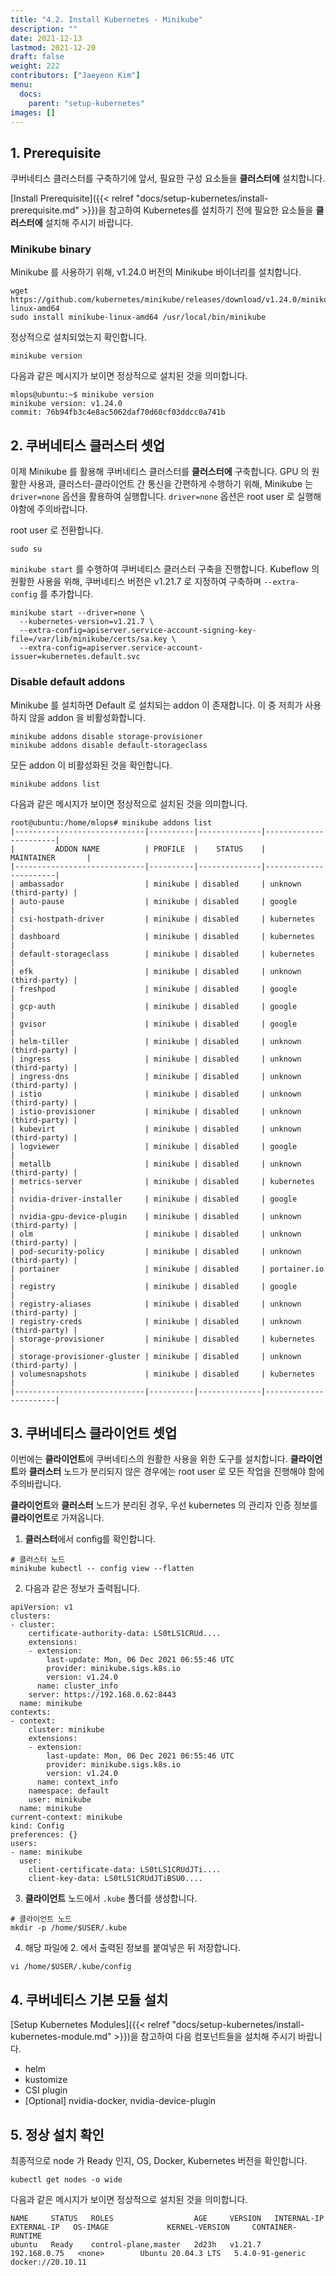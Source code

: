 ```yaml
---
title: "4.2. Install Kubernetes - Minikube"
description: ""
date: 2021-12-13
lastmod: 2021-12-20
draft: false
weight: 222
contributors: ["Jaeyeon Kim"]
menu:
  docs:
    parent: "setup-kubernetes"
images: []
---
```


## 1. Prerequisite

쿠버네티스 클러스터를 구축하기에 앞서, 필요한 구성 요소들을 **클러스터에** 설치합니다.

[Install Prerequisite]({{< relref "docs/setup-kubernetes/install-prerequisite.md" >}})을 참고하여 Kubernetes를 설치하기 전에 필요한 요소들을 **클러스터에** 설치해 주시기 바랍니다.

### Minikube binary

Minikube 를 사용하기 위해, v1.24.0 버전의 Minikube 바이너리를 설치합니다.

```text
wget https://github.com/kubernetes/minikube/releases/download/v1.24.0/minikube-linux-amd64
sudo install minikube-linux-amd64 /usr/local/bin/minikube
```

정상적으로 설치되었는지 확인합니다.

```text
minikube version
```

다음과 같은 메시지가 보이면 정상적으로 설치된 것을 의미합니다.

```text
mlops@ubuntu:~$ minikube version
minikube version: v1.24.0
commit: 76b94fb3c4e8ac5062daf70d60cf03ddcc0a741b
```

## 2. 쿠버네티스 클러스터 셋업

이제 Minikube 를 활용해 쿠버네티스 클러스터를 **클러스터에** 구축합니다.
GPU 의 원활한 사용과, 클러스터-클라이언트 간 통신을 간편하게 수행하기 위해, Minikube 는 `driver=none` 옵션을 활용하여 실행합니다. `driver=none` 옵션은 root user 로 실행해야함에 주의바랍니다.

root user 로 전환합니다.

```text
sudo su
```

`minikube start` 를 수행하여 쿠버네티스 클러스터 구축을 진행합니다. Kubeflow 의 원활한 사용을 위해, 쿠버네티스 버전은 v1.21.7 로 지정하여 구축하며 `--extra-config` 를 추가합니다.

```text
minikube start --driver=none \
  --kubernetes-version=v1.21.7 \
  --extra-config=apiserver.service-account-signing-key-file=/var/lib/minikube/certs/sa.key \
  --extra-config=apiserver.service-account-issuer=kubernetes.default.svc
```

### Disable default addons

Minikube 를 설치하면 Default 로 설치되는 addon 이 존재합니다. 이 중 저희가 사용하지 않을 addon 을 비활성화합니다.

```text
minikube addons disable storage-provisioner
minikube addons disable default-storageclass
```

모든 addon 이 비활성화된 것을 확인합니다.

```text
minikube addons list
```

다음과 같은 메시지가 보이면 정상적으로 설치된 것을 의미합니다.

```text
root@ubuntu:/home/mlops# minikube addons list
|-----------------------------|----------|--------------|-----------------------|
|         ADDON NAME          | PROFILE  |    STATUS    |      MAINTAINER       |
|-----------------------------|----------|--------------|-----------------------|
| ambassador                  | minikube | disabled     | unknown (third-party) |
| auto-pause                  | minikube | disabled     | google                |
| csi-hostpath-driver         | minikube | disabled     | kubernetes            |
| dashboard                   | minikube | disabled     | kubernetes            |
| default-storageclass        | minikube | disabled     | kubernetes            |
| efk                         | minikube | disabled     | unknown (third-party) |
| freshpod                    | minikube | disabled     | google                |
| gcp-auth                    | minikube | disabled     | google                |
| gvisor                      | minikube | disabled     | google                |
| helm-tiller                 | minikube | disabled     | unknown (third-party) |
| ingress                     | minikube | disabled     | unknown (third-party) |
| ingress-dns                 | minikube | disabled     | unknown (third-party) |
| istio                       | minikube | disabled     | unknown (third-party) |
| istio-provisioner           | minikube | disabled     | unknown (third-party) |
| kubevirt                    | minikube | disabled     | unknown (third-party) |
| logviewer                   | minikube | disabled     | google                |
| metallb                     | minikube | disabled     | unknown (third-party) |
| metrics-server              | minikube | disabled     | kubernetes            |
| nvidia-driver-installer     | minikube | disabled     | google                |
| nvidia-gpu-device-plugin    | minikube | disabled     | unknown (third-party) |
| olm                         | minikube | disabled     | unknown (third-party) |
| pod-security-policy         | minikube | disabled     | unknown (third-party) |
| portainer                   | minikube | disabled     | portainer.io          |
| registry                    | minikube | disabled     | google                |
| registry-aliases            | minikube | disabled     | unknown (third-party) |
| registry-creds              | minikube | disabled     | unknown (third-party) |
| storage-provisioner         | minikube | disabled     | kubernetes            |
| storage-provisioner-gluster | minikube | disabled     | unknown (third-party) |
| volumesnapshots             | minikube | disabled     | kubernetes            |
|-----------------------------|----------|--------------|-----------------------|
```

## 3. 쿠버네티스 클라이언트 셋업

이번에는 **클라이언트**에 쿠버네티스의 원활한 사용을 위한 도구를 설치합니다.
**클라이언트**와 **클러스터** 노드가 분리되지 않은 경우에는 root user 로 모든 작업을 진행해야 함에 주의바랍니다.

**클라이언트**와 **클러스터** 노드가 분리된 경우, 우선 kubernetes 의 관리자 인증 정보를 **클라이언트**로 가져옵니다.

1. **클러스터**에서 config를 확인합니다.

  ```text
  # 클러스터 노드
  minikube kubectl -- config view --flatten
  ```

2. 다음과 같은 정보가 출력됩니다.

  ```text
  apiVersion: v1
  clusters:
  - cluster:
      certificate-authority-data: LS0tLS1CRUd....
      extensions:
      - extension:
          last-update: Mon, 06 Dec 2021 06:55:46 UTC
          provider: minikube.sigs.k8s.io
          version: v1.24.0
        name: cluster_info
      server: https://192.168.0.62:8443
    name: minikube
  contexts:
  - context:
      cluster: minikube
      extensions:
      - extension:
          last-update: Mon, 06 Dec 2021 06:55:46 UTC
          provider: minikube.sigs.k8s.io
          version: v1.24.0
        name: context_info
      namespace: default
      user: minikube
    name: minikube
  current-context: minikube
  kind: Config
  preferences: {}
  users:
  - name: minikube
    user:
      client-certificate-data: LS0tLS1CRUdJTi....
      client-key-data: LS0tLS1CRUdJTiBSU0....
  ```

3. **클라이언트** 노드에서 `.kube` 폴더를 생성합니다.

  ```text
  # 클라이언트 노드
  mkdir -p /home/$USER/.kube
  ```

4. 해당 파일에 2. 에서 출력된 정보를 붙여넣은 뒤 저장합니다.
  
  ```text
  vi /home/$USER/.kube/config
  ```

## 4. 쿠버네티스 기본 모듈 설치

[Setup Kubernetes Modules]({{< relref "docs/setup-kubernetes/install-kubernetes-module.md" >}})을 참고하여 다음 컴포넌트들을 설치해 주시기 바랍니다.

- helm
- kustomize
- CSI plugin
- [Optional] nvidia-docker, nvidia-device-plugin

## 5. 정상 설치 확인

최종적으로 node 가 Ready 인지, OS, Docker, Kubernetes 버전을 확인합니다.

```text
kubectl get nodes -o wide
```

다음과 같은 메시지가 보이면 정상적으로 설치된 것을 의미합니다.

```text
NAME     STATUS   ROLES                  AGE     VERSION   INTERNAL-IP    EXTERNAL-IP   OS-IMAGE             KERNEL-VERSION     CONTAINER-RUNTIME
ubuntu   Ready    control-plane,master   2d23h   v1.21.7   192.168.0.75   <none>        Ubuntu 20.04.3 LTS   5.4.0-91-generic   docker://20.10.11
```
